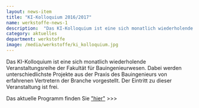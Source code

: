 ```yaml
---
layout: news-item
title: "KI-Kolloquium 2016/2017"
name: werkstoffe-news-1
description:  "Das KI-Kolloquium ist eine sich monatlich wiederholende Veranstaltungsreihe der Fakultät für Bauingenieurwesen."
category: aktuelles
department: werkstoffe
image: /media/werkstoffe/ki_kolloquium.jpg
---
```


Das KI-Kolloquium ist eine sich monatlich wiederholende Veranstaltungsreihe der Fakultät für Bauingenieurwesen. Dabei werden unterschiedlichste Projekte aus der Praxis des Bauingenieurs von erfahrenen Vertretern der Branche vorgestellt. Der Eintritt zu dieser Veranstaltung ist frei.

Das aktuelle Programm finden Sie  <a href="KI-Kolloquium 2016-2017.pdf">"hier"</a> >>>